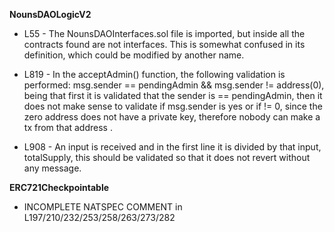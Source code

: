 **NounsDAOLogicV2**
- L55 - The NounsDAOInterfaces.sol file is imported, but inside all the contracts found are not interfaces. This is somewhat confused in its definition, which could be modified by another name.

- L819 - In the acceptAdmin() function, the following validation is performed: msg.sender == pendingAdmin && msg.sender != address(0),
being that first it is validated that the sender is == pendingAdmin, then it does not make sense to validate if msg.sender is yes or if != 0, since the zero address does not have a private key, therefore nobody can make a tx from that address .

- L908 - An input is received and in the first line it is divided by that input, totalSupply, this should be validated so that it does not revert without any message.


**ERC721Checkpointable**
- INCOMPLETE NATSPEC COMMENT in L197/210/232/253/258/263/273/282
